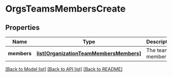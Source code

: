 # OrgsTeamsMembersCreate

## Properties
Name | Type | Description | Notes
------------ | ------------- | ------------- | -------------
**members** | [**list[OrganizationTeamMembersMembers]**](OrganizationTeamMembersMembers.md) | The team members | 

[[Back to Model list]](../README.md#documentation-for-models) [[Back to API list]](../README.md#documentation-for-api-endpoints) [[Back to README]](../README.md)


